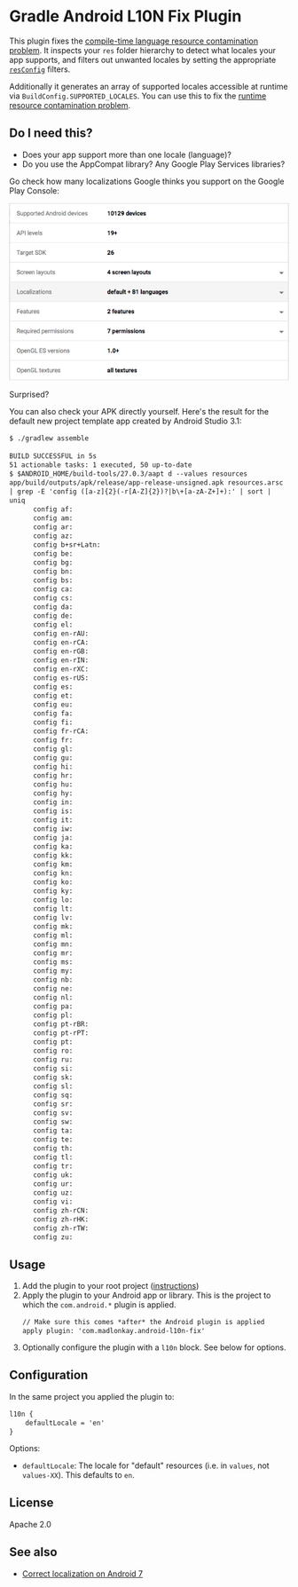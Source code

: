# Gradle Android L10N Fix Plugin

This plugin fixes the [compile-time language resource contamination
problem](https://gist.github.com/amake/0ac7724681ac1c178c6f95a5b09f03ce#compile-time-contamination). It
inspects your `res` folder hierarchy to detect what locales your app supports,
and filters out unwanted locales by setting the appropriate
[`resConfig`](https://google.github.io/android-gradle-dsl/current/com.android.build.gradle.internal.dsl.DefaultConfig.html#com.android.build.gradle.internal.dsl.DefaultConfig:resConfig%28java.lang.String%29)
filters.

Additionally it generates an array of supported locales accessible at runtime
via `BuildConfig.SUPPORTED_LOCALES`. You can use this to fix the [runtime
resource contamination
problem](https://gist.github.com/amake/0ac7724681ac1c178c6f95a5b09f03ce#runtime-contamination).

## Do I need this?

- Does your app support more than one locale (language)?
- Do you use the AppCompat library? Any Google Play Services libraries?

Go check how many localizations Google thinks you support on the Google Play Console:

![Too many localizations](web/google-play-console-localizations.png)

Surprised?

You can also check your APK directly yourself. Here's the result for the default
new project template app created by Android Studio 3.1:

```
$ ./gradlew assemble

BUILD SUCCESSFUL in 5s
51 actionable tasks: 1 executed, 50 up-to-date
$ $ANDROID_HOME/build-tools/27.0.3/aapt d --values resources app/build/outputs/apk/release/app-release-unsigned.apk resources.arsc | grep -E 'config ([a-z]{2}(-r[A-Z]{2})?|b\+[a-zA-Z+]+):' | sort | uniq
      config af:
      config am:
      config ar:
      config az:
      config b+sr+Latn:
      config be:
      config bg:
      config bn:
      config bs:
      config ca:
      config cs:
      config da:
      config de:
      config el:
      config en-rAU:
      config en-rCA:
      config en-rGB:
      config en-rIN:
      config en-rXC:
      config es-rUS:
      config es:
      config et:
      config eu:
      config fa:
      config fi:
      config fr-rCA:
      config fr:
      config gl:
      config gu:
      config hi:
      config hr:
      config hu:
      config hy:
      config in:
      config is:
      config it:
      config iw:
      config ja:
      config ka:
      config kk:
      config km:
      config kn:
      config ko:
      config ky:
      config lo:
      config lt:
      config lv:
      config mk:
      config ml:
      config mn:
      config mr:
      config ms:
      config my:
      config nb:
      config ne:
      config nl:
      config pa:
      config pl:
      config pt-rBR:
      config pt-rPT:
      config pt:
      config ro:
      config ru:
      config si:
      config sk:
      config sl:
      config sq:
      config sr:
      config sv:
      config sw:
      config ta:
      config te:
      config th:
      config tl:
      config tr:
      config uk:
      config ur:
      config uz:
      config vi:
      config zh-rCN:
      config zh-rHK:
      config zh-rTW:
      config zu:
```

## Usage

1. Add the plugin to your root project
   ([instructions](https://plugins.gradle.org/plugin/com.madlonkay.android-l10n-fix))
2. Apply the plugin to your Android app or library. This is the project to which
   the `com.android.*` plugin is applied.
    ```
    // Make sure this comes *after* the Android plugin is applied
    apply plugin: 'com.madlonkay.android-l10n-fix'
    ```
3. Optionally configure the plugin with a `l10n` block. See below for options.

## Configuration

In the same project you applied the plugin to:

```
l10n {
    defaultLocale = 'en'
}
```

Options:

- `defaultLocale`: The locale for "default" resources (i.e. in `values`, not
  `values-XX`). This defaults to `en`.

## License

Apache 2.0

## See also

- [Correct localization on Android
  7](https://gist.github.com/amake/0ac7724681ac1c178c6f95a5b09f03ce)
